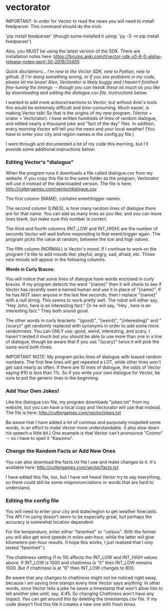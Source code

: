 # vectorator

IMPORTANT: In order for Vector to read the news you will need to install feedparser. This command should do the trick:

 'pip install feedparser' (though some installed it using: 'py -3 -m pip install feedparser')

Also, you MUST be using the latest version of the SDK. There are installation notes here:
https://forums.anki.com/t/vector-sdk-v0-6-0-alpha-release-notes-april-30-2019/33455


*Quick disclaimers... I'm new to the Vector SDK, new to Python, new to github. If I'm doing something wrong, or if you see problems in my code, please let me know! Also, Vectorator is likely buggy and I haven't finished fine-tuning the timings -- though you can tweak these as much as you like by downloading and editing the dialogue.csv file. Instructions below.*

I wanted to add more actions/reactions to Vector, but without Anki's tools this would be extremely difficult and time-consuming. Much easier, is making Vector talk! So that is the origins of my new program. (Vector + orator = Vectorator). I have written hundreds of lines of random dialogue, and edited nearly a thousand joke and "fact of the day" files. In addition, every morning Vector will tell you the news and your local weather! (You have to enter your city and region names in the config.py file.)

I went through and documented a lot of my code this morning, but I'll provide some additional instructions below:

### Editing Vector's "dialogue"
When the program runs it downloads a file called dialogue.csv from my website. If you copy this file to the same folder as the program, Vectorator will use it instead of the downloaded version. The file is here: http://cuttergames.com/vector/dialogue.csv

The first column (NAME), contains event/trigger names. 

The second column (LINES), is how many random lines of dialogue there are for that name. You can add as many lines as you like, and you can leave lines blank, but make sure this number is correct.

The third and fourth columns (INT_LOW and INT_HIGH) are the number of seconds Vector will wait before responding to that event/trigger again. The program picks the value at random, between the low and high values.

The fifth column (NORMAL) is Vector's mood. If I continue to work on the program I'd like to add moods like: playful, angry, sad, afraid, etc. Those new moods will appear in the following columns.

**Words in Curly Braces:**

You will notice that some lines of dialogue have words enclosed in curly braces. If my program detects the word "{name}" then it will check to see if Vector has recently seen a named human and use it in place of "{name}". If he has NOT seen anyone in the last few seconds, then I replace "{name}" with a null string. This seems to work pretty well. The robot will either say, "Hey John, here is an interesting fact." Or he will say, "Hey , here is an interesting fact." They both sound good.

The other words in curly brackets: "{good}", "{weird}", "{interesting}" and "{scary}" get randomly replaced with synonyms in order to add some more randomness. You can ONLY use: good, weird, interesting, and scary. I haven't tested it much but you should be able to use more than one in a line of dialogue, though be aware that if you use "{scary}" twice it will pick the same word both times.

IMPORTANT NOTE: My program picks lines of dialogue with biased random numbers. The first few lines will get repeated a LOT, while other lines won't get said nearly as often. If there are 10 lines of dialogue, the odds of Vector saying #10 is less than 1%. So if you write your own dialogue for Vector, be sure to put the generic lines in the beginning.

### Add Your Own Jokes! ###
Like the dialogue.csv file, my program downloads "jokes.txt" from my website, but you can have a local copy and Vectorator will use that instead. The file is here: http://cuttergames.com/vector/jokes.txt 

Be aware that I have added a lot of commas and purposely mispelled some words, in an effort to make Vector more understandable. (I also slow down his speech a little bit.) One example is that Vector can't pronounce "Cozmo" -- so I have to spell it "Kawzmo".

### Change the Random Facts or Add New Ones ###
You can also download the facts.txt file I use and make changes to it. It's available here: http://cuttergames.com/vector/facts.txt

I have edited this file, too, but I have not heard Vector try to say everything, so there could still be some mispronunciations or words that are hard to understand.

### Editing the config file
You will need to enter your city and state/region to get weather forecasts. The API I'm using doesn't seem to be especially great, but perhaps the accuracy is somewhat location dependent.

For the temperature, enter either "farenheit" or "celsius". With the former you will also get wind speeds in miles-per-hour, while the latter will give kilometers-per-hour results. (I hope this works, I just realized that I only tested "farenheit".)

The chattiness setting (1 to 10) affects the INT_LOW and INT_HIGH values above. If INT_LOW is 1000 and chattiness is "5" then INT_LOW remains 1000. But if chattiness is at "6" then INT_LOW changes to 800. 

Be aware that any changes to chattiness might not be noticed right away, because I am saving time stamps every time Vector says anything. In other words, once Vector tells a joke he saves a timestamp that won't allow him to tell another joke until, say, 4:45. So changing Chattiness won't have any impact. You can get around this by deleting the timestamps.csv file. If my code doesn't find this file it creates a new one with fresh times.

